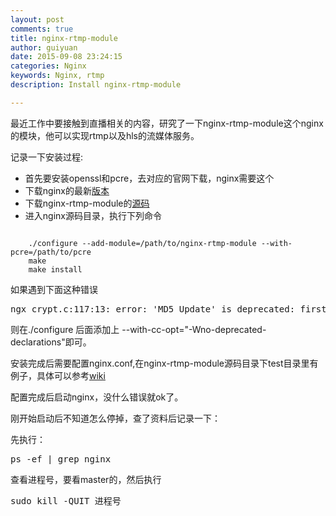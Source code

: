 ```yaml
---
layout: post
comments: true
title: nginx-rtmp-module
author: guiyuan
date: 2015-09-08 23:24:15 
categories: Nginx
keywords: Nginx, rtmp
description: Install nginx-rtmp-module

---
```


最近工作中要接触到直播相关的内容，研究了一下nginx-rtmp-module这个nginx的模块，他可以实现rtmp以及hls的流媒体服务。

记录一下安装过程:

+	首先要安装openssl和pcre，去对应的官网下载，nginx需要这个
+	下载nginx的最新[版本](http://nginx.org/en/download.html)
+	下载nginx-rtmp-module的[源码](https://github.com/arut/nginx-rtmp-module)
+	进入nginx源码目录，执行下列命令
<pre><code>
	./configure --add-module=/path/to/nginx-rtmp-module --with-pcre=/path/to/pcre 
	make
	make install
</code></pre>

如果遇到下面这种错误
<pre>
ngx_crypt.c:117:13: error: 'MD5_Update' is deprecated: first deprecated in OS X 10.7 [-Werror,-Wdeprecated-declarations]
</pre>

则在./configure 后面添加上 --with-cc-opt="-Wno-deprecated-declarations"即可。

安装完成后需要配置nginx.conf,在nginx-rtmp-module源码目录下test目录里有例子，具体可以参考[wiki](https://github.com/arut/nginx-rtmp-module/wiki/Directives)

配置完成后启动nginx，没什么错误就ok了。

刚开始启动后不知道怎么停掉，查了资料后记录一下：

先执行：
<pre>ps -ef | grep nginx
</pre>
查看进程号，要看master的，然后执行
<pre>sudo kill -QUIT 进程号</pre>


   

